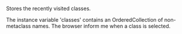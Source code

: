 Stores the recently visited classes.

The instance variable 'classes' contains an OrderedCollection of non-metaclass names. The browser inform me when a class is selected.